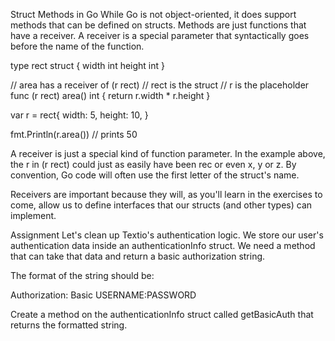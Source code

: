 Struct Methods in Go
While Go is not object-oriented, it does support methods that can be defined on structs. Methods are just functions that have a receiver. A receiver is a special parameter that syntactically goes before the name of the function.

type rect struct {
  width int
  height int
}

// area has a receiver of (r rect)
// rect is the struct
// r is the placeholder
func (r rect) area() int {
  return r.width * r.height
}

var r = rect{
  width: 5,
  height: 10,
}

fmt.Println(r.area())
// prints 50

A receiver is just a special kind of function parameter. In the example above, the r in (r rect) could just as easily have been rec or even x, y or z. By convention, Go code will often use the first letter of the struct's name.

Receivers are important because they will, as you'll learn in the exercises to come, allow us to define interfaces that our structs (and other types) can implement.

Assignment
Let's clean up Textio's authentication logic. We store our user's authentication data inside an authenticationInfo struct. We need a method that can take that data and return a basic authorization string.

The format of the string should be:

Authorization: Basic USERNAME:PASSWORD

Create a method on the authenticationInfo struct called getBasicAuth that returns the formatted string.






